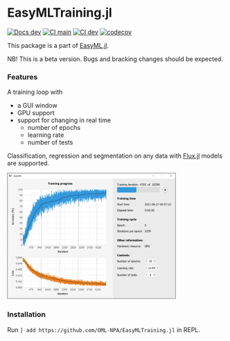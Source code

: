 # EasyMLTraining.jl
[![Docs dev](https://img.shields.io/badge/docs-dev-blue.svg)](https://oml-npa.github.io/EasyMLTraining.jl/dev/)
[![CI main](https://github.com/OML-NPA/EasyMLTraining.jl/actions/workflows/CI-main.yml/badge.svg)]((https://github.com/OML-NPA/EasyMLTraining.jl/actions/CI-main))
[![CI dev](https://github.com/OML-NPA/EasyMLTraining.jl/actions/workflows/CI-dev.yml/badge.svg)]((https://github.com/OML-NPA/EasyMLTraining.jl/actions/CI-dev))
[![codecov](https://codecov.io/gh/OML-NPA/EasyMLTraining.jl/branch/main/graph/badge.svg?token=TDI9EH49LI)](https://codecov.io/gh/OML-NPA/EasyMLTraining.jl)

This package is a part of [EasyML.jl](https://github.com/OML-NPA/EasyML.jl).

NB! This is a beta version. Bugs and bracking changes should be expected.

### Features

A training loop with 
 - a GUI window
 - GPU support
 - support for changing in real time
    - number of epochs
    - learning rate
    - number of tests

Classification, regression and segmentation on any data with [Flux.jl](https://github.com/FluxML/Flux.jl) models are supported.

<img src="https://github.com/OML-NPA/EasyML.jl/blob/dev/docs/src/assets/images/train.png" height="290">

### Installation

Run `] add https://github.com/OML-NPA/EasyMLTraining.jl` in REPL.
